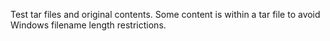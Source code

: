 Test tar files and original contents. Some content is within a tar file to avoid Windows filename length restrictions.

